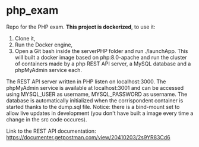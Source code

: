 # php_exam
Repo for the PHP exam. **This project is dockerized**, to use it:
1) Clone it,
2) Run the Docker engine,
3) Open a Git bash inside the serverPHP folder and run ./launchApp. This will built a docker image based on php:8.0-apache and run the cluster of containers made by a php REST API server, a MySQL database and a phpMyAdmin service each.

The REST API server written in PHP listen on localhost:3000.
The phpMyAdmin service is available at localhost:3001 and can be accessed using MYSQL_USER as username, MYSQL_PASSWORD as username. The database is automatically initialized when the corrispondent container is started thanks to the dump.sql file.
Notice: there is a bind-mount set to allow live updates in development (you don't have built a image every time a change in the src code occures).

Link to the REST API documentation: https://documenter.getpostman.com/view/20410203/2s9YR83Cd6
